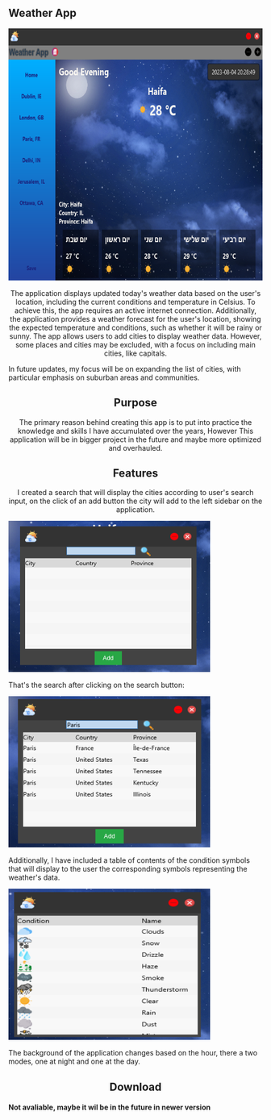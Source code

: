 <h2>Weather App</h2>
<img src="https://github.com/avivper/Weather/blob/main/Images/night.png" width="800" height="500" />

<p style="text-align:center;">
The application displays updated today's weather data based on the user's location, including the current conditions and temperature in Celsius. To achieve this, the app requires an active internet connection. 
Additionally, the application provides a weather forecast for the user's location, showing the expected temperature and conditions, such as whether it will be rainy or sunny. The app allows users to add cities to display weather data. However, some places and cities may be excluded, with a focus on including main cities, like capitals.

In future updates, my focus will be on expanding the list of cities, with particular emphasis on suburban areas and communities.
</p>


<h2 style="text-align:center;">Purpose</h2>

<p style="text-align:center;">
The primary reason behind creating this app is to put into practice the knowledge and skills I have accumulated over the years, 
However This application will be in bigger project in the future and maybe more optimized and overhauled.
</p>

<h2 style="text-align:center;">Features</h2>

<p style="text-align:center;">
I created a search that will display the cities according to user's search input, on the click of an add button the city will add to the left sidebar on the application.
<p><img src="https://github.com/avivper/Weather/blob/main/Images/search.png" width="400" height="300" /></p>

That's the search after clicking on the search button:


<img src="https://github.com/avivper/Weather/blob/main/Images/table2.png" width="400" height="300" />

Additionally, I have included a table of contents of the condition symbols that will display to the user the corresponding symbols representing the weather's data.


<img src="https://github.com/avivper/Weather/blob/main/Images/table.png" width="400" height="300" />

The background of the application changes based on the hour, there a two modes, one at night and one at the day.
</p>

<h2 style="text-align:center;">Download</h2>
<h4>Not avaliable, maybe it wil be in the future in newer version</h4>
